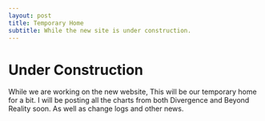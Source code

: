 ```yaml
---
layout: post
title: Temporary Home
subtitle: While the new site is under construction.
---
```


# Under Construction

While we are working on the new website, This will be our temporary home for a bit. I will be posting all the charts from both Divergence and Beyond Reality soon. As well as change logs and other news.
